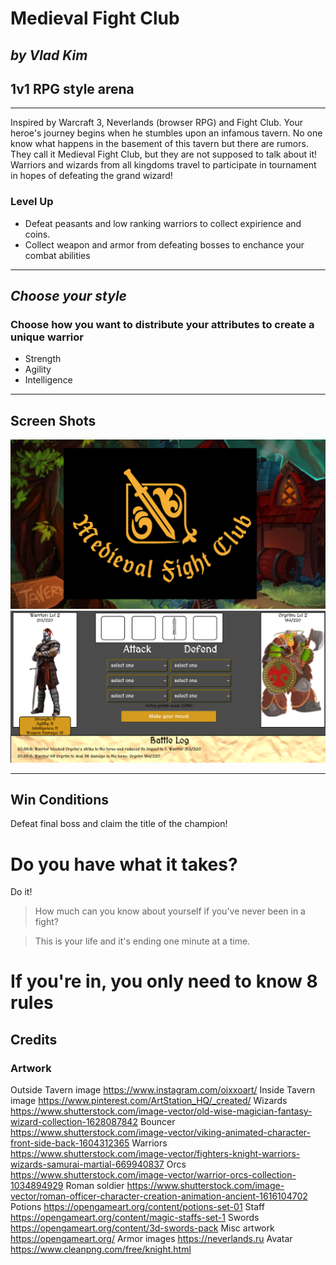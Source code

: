 # **Medieval Fight Club**

## *by Vlad Kim*


## 1v1 RPG style arena
________________________
Inspired by Warcraft 3, Neverlands (browser RPG) and Fight Club. Your heroe's journey begins when he stumbles upon an infamous tavern. No one know what happens in the basement of this tavern but there are rumors.
They call it Medieval Fight Club, but they are not supposed to talk about it!
Warriors and wizards from all kingdoms travel to participate in tournament in hopes of defeating the grand wizard!

### Level Up
* Defeat peasants and low ranking warriors to collect expirience and coins.
* Collect weapon and armor from defeating bosses to enchance your combat abilities
____________________
## *Choose your style*
### Choose how you want to distribute your attributes to create a unique warrior
  * Strength
  * Agility
  * Intelligence

________
## Screen Shots

![screen-shot1](images/characters/ss4.png)
![screen-shot2](images/characters/ss2.png)
________
## Win Conditions

Defeat final boss and claim the title of the champion!

# Do you have what it takes?

Do it!

> How much can you know about yourself if you've never been in a fight?

>This is your life and it's ending one minute at a time.

# If you're in, you only need to know 8 rules

## Credits 
### Artwork
Outside Tavern image
https://www.instagram.com/oixxoart/
Inside Tavern image
https://www.pinterest.com/ArtStation_HQ/_created/
Wizards 
https://www.shutterstock.com/image-vector/old-wise-magician-fantasy-wizard-collection-1628087842
Bouncer
https://www.shutterstock.com/image-vector/viking-animated-character-front-side-back-1604312365
Warriors
https://www.shutterstock.com/image-vector/fighters-knight-warriors-wizards-samurai-martial-669940837
Orcs
https://www.shutterstock.com/image-vector/warrior-orcs-collection-1034894929
Roman soldier
https://www.shutterstock.com/image-vector/roman-officer-character-creation-animation-ancient-1616104702
Potions
https://opengameart.org/content/potions-set-01
Staff
https://opengameart.org/content/magic-staffs-set-1
Swords
https://opengameart.org/content/3d-swords-pack
Misc artwork
https://opengameart.org/
Armor images
https://neverlands.ru
Avatar
https://www.cleanpng.com/free/knight.html


